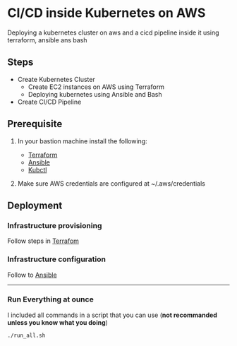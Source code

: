 # CI/CD inside Kubernetes on AWS
Deploying a kubernetes cluster on aws and a cicd pipeline inside it using terraform, ansible ans bash

## Steps

- Create Kubernetes Cluster
    - Create EC2 instances on AWS using Terraform
    - Deploying kubernetes using Ansible and Bash
- Create CI/CD Pipeline

## Prerequisite

1. In your bastion machine install the following:

    - [Terraform](https://developer.hashicorp.com/terraform/tutorials/aws-get-started/install-cli) 
    - [Ansible](https://docs.ansible.com/ansible/latest/installation_guide/intro_installation.html)
    - [Kubctl](https://kubernetes.io/docs/tasks/tools/install-kubectl-linux/)

2. Make sure AWS credentials are configured at ~/.aws/credentials

## Deployment

### Infrastructure provisioning

Follow steps in [Terrafom](terraform/README.md)

### Infrastructure configuration

Follow to [Ansible](ansible/README.md)

---
### Run Everything at ounce
I included all commands in a script that you can use 
(**not recommanded unless you know what you doing**)
```bash
./run_all.sh
```